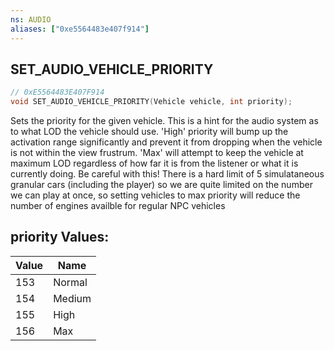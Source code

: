 ```yaml
---
ns: AUDIO
aliases: ["0xe5564483e407f914"]
---
```

## SET_AUDIO_VEHICLE_PRIORITY

```c
// 0xE5564483E407F914
void SET_AUDIO_VEHICLE_PRIORITY(Vehicle vehicle, int priority);
```

Sets the priority for the given vehicle. This is a hint for the audio system as to what LOD the vehicle should use. 'High' priority will bump up the activation range significantly and prevent it from dropping when the vehicle is not within the view frustrum. 'Max' will attempt to keep the vehicle at maximum LOD regardless of how far it is from the listener or what it is currently doing. Be careful with this! There is a hard limit of 5 simulataneous granular cars (including the player) so we are quite limited on the number we can play at once, so setting vehicles to max priority will reduce the number of engines availble for regular NPC vehicles

## priority Values:
| Value | Name |
| --- | --- |
| 153 | Normal |
| 154 | Medium |
| 155 | High |
| 156 | Max |

